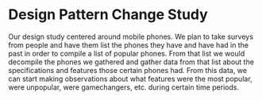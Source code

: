 # Design Pattern Change Study

Our design study centered around mobile phones. 
We plan to take surveys from people and have them list the phones they have and have had in the past in order to compile a list of popular phones. From that list we would decompile the phones we gathered and gather data from that list about the specifications and features those certain phones had. From this data, we can start making observations about what features were the most popular, were unpopular, were gamechangers, etc. during certain time periods.
